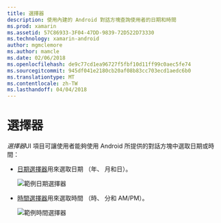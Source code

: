 ```yaml
---
title: 選擇器
description: 使用內建的 Android 對話方塊查詢使用者的日期和時間
ms.prod: xamarin
ms.assetid: 57C86933-3F04-47DD-9839-72D522D73330
ms.technology: xamarin-android
author: mgmclemore
ms.author: mamcle
ms.date: 02/06/2018
ms.openlocfilehash: de9c77cd1ea96727f5fbf10d11ff99c0aec5fe74
ms.sourcegitcommit: 945df041e2180cb20af08b83cc703ecd1aedc6b0
ms.translationtype: MT
ms.contentlocale: zh-TW
ms.lasthandoff: 04/04/2018
---
```

# <a name="pickers"></a>選擇器


*選擇器*UI 項目可讓使用者能夠使用 Android 所提供的對話方塊中選取日期或時間：

-   [日期選擇器](~/android/user-interface/controls/pickers/date-picker.md)用來選取日期 （年、 月和日）。

    ![範例日期選擇器](images/date-picker.png)

-   [時間選擇器](~/android/user-interface/controls/pickers/time-picker.md)用來選取時間 （時、 分和 AM/PM）。

    ![範例時間選擇器](images/time-picker.png)
